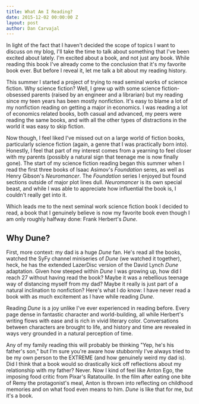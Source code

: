```yaml
---
title: What Am I Reading?
date: 2015-12-02 00:00:00 Z
layout: post
author: Dan Carvajal
---
```


In light of the fact that I haven't decided the scope of topics I want to discuss on my blog, I'll take the time to talk about something that I've been excited about lately. I'm excited about a book, and not just any book. While reading this book I've already come to the conclusion that it's my favorite book ever. But before I reveal it, let me talk a bit about my reading history.

This summer I started a project of trying to read seminal works of science fiction. Why science fiction? Well, I grew up with some science fiction-obsessed parents (raised by an engineer and a librarian) but my reading since my teen years has been mostly nonfiction. It's easy to blame a lot of my nonfiction reading on getting a major in economics. I was reading a lot of economics related books, both casual and advanced, my peers were reading the same books, and with all the other types of distractions in the world it was easy to skip fiction.

Now though, I feel liked I've missed out on a large world of fiction books, particularly science fiction (again, a genre that I was practically born into). Honestly, I feel that part of my interest comes from a yearning to feel closer with my parents (possibly a natural sign that teenage me is now finally gone). The start of my science fiction reading began this summer when I read the first three books of Isaac Asimov's *Foundation* seres, as well as Henry Gibson's *Neuromancer*. The *Foundation* series I enjoyed but found sections outside of major plot lines dull. *Neuromancer* is its own special beast, and while I was able to appreciate how influential the book is, I couldn't really get into it.

Which leads me to the next seminal work science fiction book I decided to read, a book that I genuinely believe is now my favorite book even though I am only roughly halfway done: Frank Herbert's *Dune*.

## Why Dune?

First, more context: my dad is a huge *Dune* fan. He's read all the books, watched the SyFy channel miniseries of *Dune* (we watched it together), heck, he has the extended LazerDisc version of the David Lynch *Dune* adaptation. Given how steeped within *Dune* I was growing up, how did I reach 27 without having read the book? Maybe it was a rebellious teenage way of distancing myself from my dad? Maybe it really is just part of a natural inclination to nonfiction? Here's what I do know: I have never read a book with as much excitement as I have while reading *Dune*.

Reading *Dune* is a joy unlike I've ever experienced in reading before. Every page dense in fantastic character and world-building, all while Herbert's writing flows with ease and is rich in vivid literary color. Conversations between characters are brought to life, and history and time are revealed in ways very grounded in a natural perception of time.

Any of my family reading this will probably be thinking "Yep, he's his father's son," but I'm sure you're aware how stubbornly I've always tried to be my own person to the EXTREME (and how genuinely weird my dad is). Did I think that a book would so drastically kick off reflections about my relationship with my father? Never. Now I kind of feel like Anton Ego, the imposing food critic from Pixar's Ratatouille. In the film after eating one bite of Remy the protagonist's meal, Anton is thrown into reflecting on childhood memories and on what food even means to him. *Dune* is like that for me, but it's a book.

